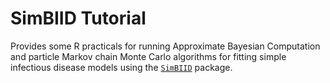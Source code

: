 # SimBIID Tutorial

Provides some R practicals for running Approximate Bayesian Computation and particle Markov chain Monte Carlo algorithms for fitting simple infectious disease models using the [`SimBIID`](https://github.com/tjmckinley/SimBIID) package.
